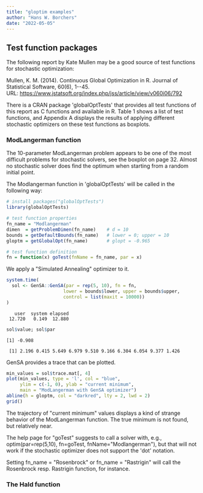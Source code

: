 ```yaml
---
title: "gloptim examples"
author: "Hans W. Borchers"
date: "2022-05-05"
---
```



## Test function packages

The following report by Kate Mullen may be a good source of test functions for stochastic optimization:

Mullen, K. M. (2014). Continuous Global Optimization in R. Journal of Statistical Software, 60(6), 1--45.\
URL: <https://www.jstatsoft.org/index.php/jss/article/view/v060i06/792>

There is a CRAN package 'globalOptTests' that provides all test functions of this report as C functions and available in R. Table 1 shows a list of test functions, and Appendix A displays the results of applying different stochastic optimizers on these test functions as boxplots.

### ModLangerman function

The 10-parameter ModLangerman problem appears to be one of the most difficult problems for stochastic solvers, see the boxplot on page 32. Almost no stochastic solver does find the optimum when starting from a random initial point.

The Modlangerman function in 'globalOptTests' will be called in the following way:

```r
# install packages("globalOptTests")
library(globalOptTests)

# test function properties
fn_name = "Modlangerman"
dimen  = getProblemDimen(fn_name)    # d = 10
bounds = getDefaultBounds(fn_name)   # lower = 0; upper = 10
gloptm = getGlobalOpt(fn_name)       # glopt = -0.965

# test function definition
fn = function(x) goTest(fnName = fn_name, par = x)
```

We apply a "Simulated Annealing" optimizer to it.

```r
system.time(
  sol <- GenSA::GenSA(par = rep(5, 10), fn = fn,
                     lower = bounds$lower, upper = bounds$upper,
                     control = list(maxit = 10000))
)
```

```
   user  system elapsed 
 12.720   0.149  12.880 
```

```r
sol$value; sol$par
```

```
[1] -0.908
```

```
 [1] 2.196 0.415 5.649 6.979 9.510 9.166 6.304 6.054 9.377 1.426
```

GenSA provides a trace that can be plotted.

```r
min_values = sol$trace.mat[, 4]
plot(min_values, type = 'l', col = "blue",
     ylim = c(-1, 0), ylab = "current minimum",
     main = "ModLangerman with GenSA optimizer")
abline(h = gloptm, col = "darkred", lty = 2, lwd = 2)
grid()
```

The trajectory of "current minimum" values displays a kind of strange behavior of the ModLangerman function. The true minimum is not found, but relatively near.

The help page for "goTest" suggests to call a solver with, e.g., optim(par=rep(5,10), fn=goTest, fnName="Modlangerman"), but that will not work if the stochastic optimizer does not support the 'dot' notation.

Setting fn_name = "Rosenbrock" or fn_name = "Rastrigin" will call the Rosenbrock resp. Rastrigin function, for instance.

### The Hald function

